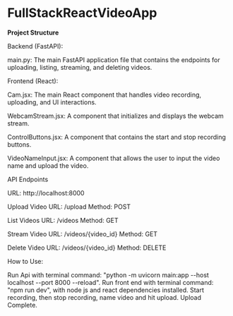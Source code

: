 # FullStackReactVideoApp
**Project Structure**

Backend (FastAPI):

main.py: The main FastAPI application file that contains the endpoints for uploading, listing, streaming, and deleting videos.

Frontend (React):

Cam.jsx: The main React component that handles video recording, uploading, and UI interactions.

WebcamStream.jsx: A component that initializes and displays the webcam stream.

ControlButtons.jsx: A component that contains the start and stop recording buttons.

VideoNameInput.jsx: A component that allows the user to input the video name and upload the video.

API Endpoints

URL: http://localhost:8000

Upload Video
URL: /upload
Method: POST

List Videos
URL: /videos
Method: GET

Stream Video
URL: /videos/{video_id}
Method: GET

Delete Video
URL: /videos/{video_id}
Method: DELETE

How to Use:

Run Api with terminal command: "python -m uvicorn main:app --host localhost --port 8000 --reload". 
Run front end with terminal command: "npm run dev", with node js and react dependencies installed. 
Start recording, then stop recording, name video and hit upload. 
Upload Complete.
